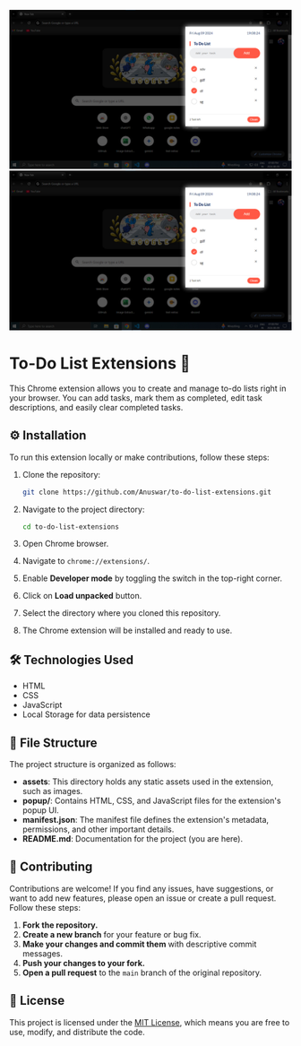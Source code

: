 ![To Do List Extensions Preview](https://raw.githubusercontent.com/Anuswar/to-do-list-extensions/main/1723220971158.jpg)
![Varnothsava Website Preview](https://raw.githubusercontent.com/Anuswar/to-do-list-extensions/main/1723220971158.jpg)

# To-Do List Extensions 📝

This Chrome extension allows you to create and manage to-do lists right in your browser. You can add tasks, mark them as completed, edit task descriptions, and easily clear completed tasks.

## ⚙️ Installation

To run this extension locally or make contributions, follow these steps:

1. Clone the repository:

   ```bash
   git clone https://github.com/Anuswar/to-do-list-extensions.git
   ```

2. Navigate to the project directory:

   ```bash
   cd to-do-list-extensions
   ```

3. Open Chrome browser.
4. Navigate to `chrome://extensions/`.
5. Enable **Developer mode** by toggling the switch in the top-right corner.
6. Click on **Load unpacked** button.
7. Select the directory where you cloned this repository.
8. The Chrome extension will be installed and ready to use.

## 🛠️ Technologies Used

- HTML
- CSS
- JavaScript
- Local Storage for data persistence

## 📂 File Structure

The project structure is organized as follows:

- **assets**: This directory holds any static assets used in the extension, such as images.
- **popup/**: Contains HTML, CSS, and JavaScript files for the extension's popup UI.
- **manifest.json**: The manifest file defines the extension's metadata, permissions, and other important details.
- **README.md**: Documentation for the project (you are here).

## 🤝 Contributing

Contributions are welcome! If you find any issues, have suggestions, or want to add new features, please open an issue or create a pull request. Follow these steps:

1. **Fork the repository.**
2. **Create a new branch** for your feature or bug fix.
3. **Make your changes and commit them** with descriptive commit messages.
4. **Push your changes to your fork.**
5. **Open a pull request** to the `main` branch of the original repository.

## 📄 License

This project is licensed under the [MIT License](LICENSE.md), which means you are free to use, modify, and distribute the code.
